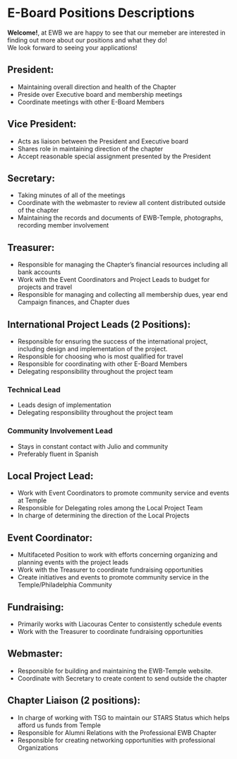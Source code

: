
# E-Board Positions Descriptions

**Welcome!**, at EWB we are happy to see that our memeber are interested in finding out more about our positions and what they do!   
We look forward to seeing your applications!

## President:
* Maintaining overall direction and health of the Chapter
* Preside over Executive board and membership meetings
* Coordinate meetings with other E-Board Members

## Vice President:
* Acts as liaison between the President and Executive board
* Shares role in maintaining direction of the chapter
* Accept reasonable special assignment presented by the President

## Secretary:
* Taking minutes of all of the meetings
* Coordinate with the webmaster to review all content distributed outside of the chapter
* Maintaining the records and documents of EWB-Temple, photographs, recording member involvement
## Treasurer:
* Responsible for managing the Chapter’s financial resources including all bank accounts
* Work with the Event Coordinators and Project Leads to budget for projects and travel
* Responsible for managing and collecting all membership dues, year end Campaign finances, and Chapter dues

## International Project Leads (2 Positions):
* Responsible for ensuring the success of the international project, including design and implementation of the project.
* Responsible for choosing who is most qualified for travel
* Responsible for coordinating with other E-Board Members
* Delegating responsibility throughout the project team
 
### Technical Lead 
* Leads design of implementation
* Delegating responsibility throughout the project team
 
### Community Involvement Lead 
* Stays in constant contact with Julio and community 
* Preferably fluent in Spanish
 
## Local Project Lead:
* Work with Event Coordinators to promote community service and events at Temple
* Responsible for Delegating roles among the Local Project Team
* In charge of determining the direction of the Local Projects
 
## Event Coordinator:
* Multifaceted Position to work with efforts concerning organizing and planning events with the project leads
* Work with the Treasurer to coordinate fundraising opportunities
* Create initiatives and events to promote community service in the Temple/Philadelphia Community
 
## Fundraising: 
* Primarily works with Liacouras Center to consistently schedule events
* Work with the Treasurer to coordinate fundraising opportunities

## Webmaster:
* Responsible for building and maintaining the EWB-Temple website.
* Coordinate with Secretary to create content to send outside the chapter

## Chapter Liaison (2 positions):
* In charge of working with TSG to maintain our STARS Status which helps afford us funds from Temple
* Responsible for Alumni Relations with the Professional EWB Chapter
* Responsible for creating networking opportunities with professional Organizations
